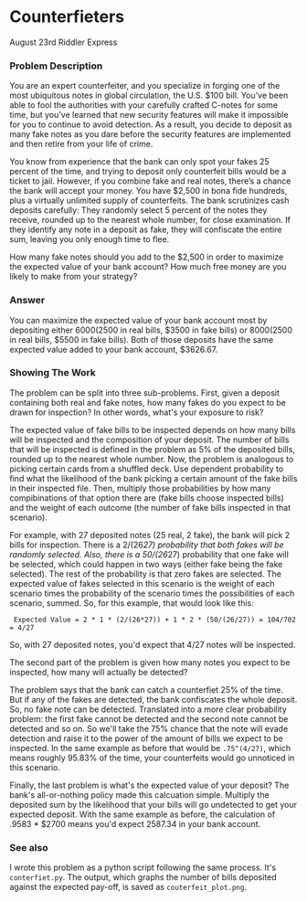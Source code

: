 # Counterfieters

August 23rd Riddler Express

### Problem Description

You are an expert counterfeiter, and you specialize in forging one of the most ubiquitous notes in global circulation, the U.S. $100 bill. You’ve been able to fool the authorities with your carefully crafted C-notes for some time, but you’ve learned that new security features will make it impossible for you to continue to avoid detection. As a result, you decide to deposit as many fake notes as you dare before the security features are implemented and then retire from your life of crime.

You know from experience that the bank can only spot your fakes 25 percent of the time, and trying to deposit only counterfeit bills would be a ticket to jail. However, if you combine fake and real notes, there’s a chance the bank will accept your money. You have $2,500 in bona fide hundreds, plus a virtually unlimited supply of counterfeits. The bank scrutinizes cash deposits carefully: They randomly select 5 percent of the notes they receive, rounded up to the nearest whole number, for close examination. If they identify any note in a deposit as fake, they will confiscate the entire sum, leaving you only enough time to flee.

How many fake notes should you add to the $2,500 in order to maximize the expected value of your bank account? How much free money are you likely to make from your strategy?

### Answer

You can maximize the expected value of your bank account most by depositing either $6000 ($2500 in real bills, $3500 in fake bills) or $8000 ($2500 in real bills, $5500 in fake bills). Both of those deposits have the same expected value added to your bank account, $3626.67.

### Showing The Work

The problem can be split into three sub-problems. First, given a deposit containing both real and fake notes, how many fakes do you expect to be drawn for inspection? In other words, what's your exposure to risk? 

The expected value of fake bills to be inspected depends on how many bills will be inspected and the composition of your deposit. The number of bills that will be inspected is defined in the problem as 5% of the deposited bills, rounded up to the nearest whole number. Now, the problem is analogous to picking certain cards from a shuffled deck. Use dependent probability to find what the likelihood of the bank picking a certain amount of the fake bills in their inspected file. Then, multiply those probabilities by how many compibinations of that option there are (fake bills choose inspected bills) and the weight of each outcome (the number of fake bills inspected in that scenario). 

For example, with 27 deposited notes (25 real, 2 fake), the bank will pick 2 bills for inspection. There is a 2/(26*27) probability that both fakes will be randomly selected. Also, there is a 50/(26*27) probability that one fake will be selected, which could happen in two ways (either fake being the fake selected). The rest of the probability is that zero fakes are selected. The expected value of fakes selected in this scenario is the weight of each scenario times the probability of the scenario times the possibilities of each scenario, summed. So, for this example, that would look like this:

` Expected Value = 2 * 1 * (2/(26*27)) + 1 * 2 * (50/(26/27)) = 104/702 = 4/27`

So, with 27 deposited notes, you'd expect that 4/27 notes will be inspected.

The second part of the problem is given how many notes you expect to be inspected, how many will actually be detected?

The problem says that the bank can catch a counterfiet 25% of the time. But if any of the fakes are detected, the bank confiscates the whole deposit. So, no fake note can be detected. Translated into a more clear probability problem: the first fake cannot be detected and the second note cannot be detected and so on. So we'll take the 75% chance that the note will evade detection and raise it to the power of the amount of bills we expect to be inspected. In the same example as before that would be `.75^(4/27)`, which means roughly 95.83% of the time, your counterfeits would go unnoticed in this scenario. 

Finally, the last problem is what's the expected value of your deposit? The bank's all-or-nothing policy made this calcuation simple. Multiply the deposited sum by the likelihood that your bills will go undetected to get your expected deposit. With the same example as before, the calculation of .9583 * $2700 means you'd expect 2587.34 in your bank account.

### See also
I wrote this problem as a python script following the same process. It's `conterfiet.py`. The output, which graphs the number of bills deposited against the expected pay-off, is saved as `couterfeit_plot.png`. 


